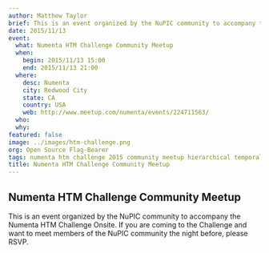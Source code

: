 ```yaml
---
author: Matthew Taylor
brief: This is an event organized by the NuPIC community to accompany the Numenta HTM Challenge Onsite. If you are coming to the Challenge and want to meet members of the NuPIC community the night before, please RSVP.
date: 2015/11/13
event:
  what: Numenta HTM Challenge Community Meetup
  when:
    begin: 2015/11/13 15:00
    end: 2015/11/13 21:00
  where:
    desc: Numenta
    city: Redwood City
    state: CA
    country: USA
    web: http://www.meetup.com/numenta/events/224711563/
  who:
  why:
featured: false
image: ../images/htm-challenge.png
org: Open Source Flag-Bearer
tags: numenta htm challenge 2015 community meetup hierarchical temporal memory machine intelligence learning brain neocortex
title: Numenta HTM Challenge Community Meetup
---
```


## Numenta HTM Challenge Community Meetup

This is an event organized by the NuPIC community to accompany the Numenta HTM
Challenge Onsite. If you are coming to the Challenge and want to meet members of
the NuPIC community the night before, please RSVP.
